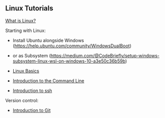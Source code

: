 ## Linux Tutorials
[What is Linux?](https://en.wikipedia.org/wiki/Linux)

Starting with Linux:
- Install Ubuntu alongside Windows (https://help.ubuntu.com/community/WindowsDualBoot)
- or as Subsystem (https://medium.com/@CodeBriefly/setup-windows-subsystem-linux-wsl-on-windows-10-a3e50c36b59b)

- [Linux Basics](https://ubuntu.com/tutorials/command-line-for-beginners#1-overview)
- [Introduction to the Command Line](http://swcarpentry.github.io/shell-novice/)
- [Introduction to ssh](https://medium.com/better-programming/learn-to-ssh-go-to-guide-9d525eb83f15)

Version control:
- [Introduction to Git](http://swcarpentry.github.io/git-novice/)
